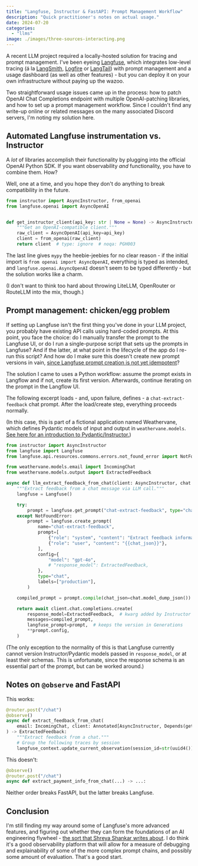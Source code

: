 ```yaml
---
title: "Langfuse, Instructor & FastAPI: Prompt Management Workflow"
description: "Quick practitioner's notes on actual usage."
date: 2024-07-20
categories:
  - "llms"
image: ./images/three-sources-interacting.png
---
```


A recent LLM project required a locally-hosted solution for tracing and prompt management. I've been eyeing [Langfuse](https://langfuse.com/), which integrates low-level tracing (á la [LangSmith](https://docs.smith.langchain.com/), [Logfire](https://logfire.pydantic.dev) or [LangTail](https://langtail.com)) with prompt management and a usage dashboard (as well as other features) - but you can deploy it on your own infrastructure without paying up the wazoo.

Two straightforward usage issues came up in the process: how to patch OpenAI Chat Completions endpoint with multiple OpenAI-patching libraries, and how to set up a prompt management workflow. Since I couldn't find any write-up online or related messages on the many associated Discord servers, I'm noting my solution here.

## Automated Langfuse instrumentation vs. Instructor

A *lot* of libraries accomplish their functionality by plugging into the official OpenAI Python SDK. If you want observability *and* functionality, you have to combine them. How?

Well, one at a time, and you hope they don't do anything to break compatibility in the future.

```python
from instructor import AsyncInstructor, from_openai
from langfuse.openai import AsyncOpenAI


def get_instructor_client(api_key: str | None = None) -> AsyncInstructor:
    """Get an OpenAI-compatible client."""
    raw_client = AsyncOpenAI(api_key=api_key)
    client = from_openai(raw_client)
    return client  # type: ignore  # noqa: PGH003
```

The last line gives `mypy` the heebie-jeebies for no clear reason - if the initial import is `from openai import AsyncOpenAI`, everything is typed as intended, and `langfuse.openai.AsyncOpenAI` doesn't seem to be typed differently - but the solution works like a charm.

(I don't want to think too hard about throwing LiteLLM, OpenRouter or RouteLLM into the mix, though.)

## Prompt management: chicken/egg problem

If setting up Langfuse isn't the first thing you've done in your LLM project, you probably have existing API calls using hard-coded prompts. At this point, you face the choice: do I manually transfer the prompt to the Langfuse UI, or do I run a single-purpose script that sets up the prompts in Langfuse? And if the latter, at what point in the lifecycle of the app do I re-run this script? And how do I make sure this doesn't create new prompt versions in vain, [since Langfuse prompt creation is not yet idempotent](https://github.com/orgs/langfuse/discussions/2161)?

The solution I came to uses a Python workflow: assume the prompt exists in Langflow and if not, create its first version. Afterwards, continue iterating on the prompt in the Langflow UI.

The following excerpt loads - and, upon failure, defines - a `chat-extract-feedback` chat prompt. After the load/create step, everything proceeds normally.

(In this case, this is part of a fictional application named Weathervane, which defines Pydantic models of input and output in `weathervane.models`. [See here for an introduction to Pydantic/Instructor.](https://github.com/jxnl/instructor))

```python
from instructor import AsyncInstructor
from langfuse import Langfuse
from langfuse.api.resources.commons.errors.not_found_error import NotFoundError

from weathervane.models.email import IncomingChat
from weathervane.models.output import ExtractedFeedback

async def llm_extract_feedback_from_chat(client: AsyncInstructor, chat: IncomingChat) -> ExtractedFeedback:
    """Extract feedback from a chat message via LLM call."""
    langfuse = Langfuse()

    try:
        prompt = langfuse.get_prompt("chat-extract-feedback", type="chat", label="production")
    except NotFoundError:
        prompt = langfuse.create_prompt(
            name="chat-extract-feedback",
            prompt=[
                {"role": "system", "content": "Extract feedback information from the chat message."},
                {"role": "user", "content": "{{chat_json}}"},
            ],
            config={
                "model": "gpt-4o",
                # "response_model": ExtractedFeedback,
            },
            type="chat",
            labels=["production"],
        )

    compiled_prompt = prompt.compile(chat_json=chat.model_dump_json())

    return await client.chat.completions.create(
        response_model=ExtractedFeedback,  # kwarg added by Instructor
        messages=compiled_prompt,
        langfuse_prompt=prompt,  # keeps the version in Generations
        **prompt.config,
    )
```

(The only exception to the normality of this is that Langfuse currently cannot version Instructor/Pydantic models passed in `response_model`, or at least their schemas. This is unfortunate, since the response schema is an essential part of the prompt, but can be worked around.)

## Notes on `@observe` and FastAPI

This works:

```python
@router.post("/chat")
@observe()
async def extract_feedback_from_chat(
    email: IncomingChat, client: Annotated[AsyncInstructor, Depends(get_instructor_client)]
) -> ExtractedFeedback:
    """Extract feedback from a chat."""
    # Group the following traces by session
    langfuse_context.update_current_observation(session_id=str(uuid4()))
```

This doesn't:

```python
@observe()
@router.post("/chat")
async def extract_payment_info_from_chat(...) -> ...:
```

Neither order breaks FastAPI, but the latter breaks Langfuse.

## Conclusion

I'm still finding my way around some of Langfuse's more advanced features, and figuring out whether they can form the foundations of an AI engineering flywheel - [the sort that Shreya Shankar writes about](https://www.sh-reya.com/blog/ai-engineering-flywheel/). I do think it's a good observability platform that will allow for a measure of debugging and explainability of some of the more complex prompt chains, and possibly some amount of evaluation. That's a good start.